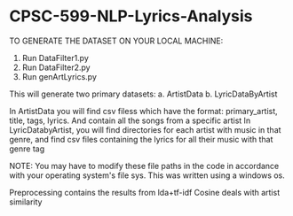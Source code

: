 # CPSC-599-NLP-Lyrics-Analysis

TO GENERATE THE DATASET ON YOUR LOCAL MACHINE:
1. Run DataFilter1.py
2. Run DataFilter2.py
3. Run genArtLyrics.py

This will generate two primary datasets:
a. ArtistData
b. LyricDataByArtist

In ArtistData you will find csv filess which have the format: primary_artist, title, tags, lyrics. And contain all the songs from a specific artist
In LyricDatabyArtist, you will find directories for each artist with music in that genre, and find csv files containing the lyrics for all their music with that genre tag

NOTE: You may have to modify these file paths in the code in accordance with your operating system's file sys. This was written using a windows os. 

Preprocessing contains the results from lda+tf-idf
Cosine deals with artist similarity 
